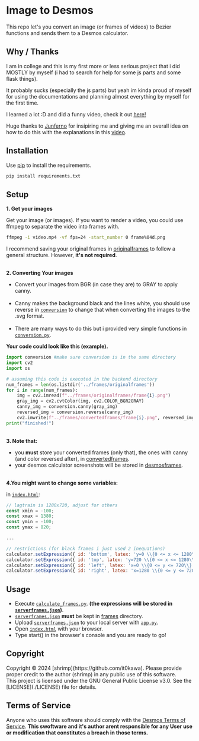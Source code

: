 # Image to Desmos
This repo let's you convert an image (or frames of videos) to Bezier functions and sends them to a Desmos calculator.

## Why / Thanks
<p>I am in college and this is my first more or less serious project that i did MOSTLY by myself (i had to search for help for some js parts and some flask things).</p>
<p>It probably sucks (especially the js parts) but yeah im kinda proud of myself for using the documentations and planning almost everything by myself for the first time.</p>

I learned a lot :D and did a funny video, check it out [here!](https://youtu.be/qX3adQNVPNE)<br>

Huge thanks to [Junferno](https://www.youtube.com/@Junferno) for insipiring me and giving me an overall idea on how to do this with the explanations in this [video](https://www.youtube.com/watch?v=BQvBq3K50u8).
</p>

## Installation
Use [pip](https://pip.pypa.io/en/stable/) to install the requirements.

```bash
pip install requirements.txt
```

## Setup
**1. Get your images**
<p>Get your image (or images). If you want to render a video, you could use ffmpeg to separate the video into frames with.</p>

```bash
ffmpeg -i video.mp4 -vf fps=24 -start_number 0 frame%04d.png
```

I recommend saving your original frames in [originalframes](.\frames\originalframes) to follow a general structure. However, **it's not required**. 

**<br>2. Converting Your images**
- Convert your images from BGR (in case they are) to GRAY to apply canny.<br><br>
- Canny makes the background black and the lines white, you should use reverse in [`conversion`](./backend/conversion.py) to change that when converting the images to the .svg format.<br><br>
- There are many ways to do this but i provided very simple functions in [`conversion.py`](./backend/conversion.py).
</p>

**Your code could look like this (example).**

```python
import conversion #make sure conversion is in the same directory
import cv2
import os

# assuming this code is executed in the backend directory
num_frames = len(os.listdir('../frames/originalframes'))
for i in range(num_frames):
    img = cv2.imread(f"../frames/originalframes/frame{i}.png")
    gray_img = cv2.cvtColor(img, cv2.COLOR_BGR2GRAY)
    canny_img = conversion.canny(gray_img)
    reversed_img = conversion.reverse(canny_img)
    cv2.imwrite(f"../frames/convertedframes/frame{i}.png", reversed_img) 
print("finished!")
```

**<br>3. Note that:**
- you **must** store your converted frames (only that), the ones with canny (and color reversed after), in [convertedframes](.\frames\convertedframes).
- your desmos calculator screenshots will be stored in [desmosframes](.\frames\desmosframes).


**<br>4.You might want to change some variables:**

in [`index.html`](./frontend/index.html):<br>
```JavaScript
// lagtrain is 1280x720, adjust for others
const xmin = -100;
const xmax = 1380;
const ymin = -100;
const ymax = 820;

...

// restrictions (for black frames i just used 2 inequations)
calculator.setExpression({ id: 'bottom', latex: 'y=0 \\{0 <= x <= 1280\\}', color: '#000000' });
calculator.setExpression({ id: 'top', latex: 'y=720 \\{0 <= x <= 1280\\}', color: '#000000' });
calculator.setExpression({ id: 'left', latex: 'x=0 \\{0 <= y <= 720\\}', color: '#000000' });
calculator.setExpression({ id: 'right', latex: 'x=1280 \\{0 <= y <= 720\\}', color: '#000000' });
```
</p>

## Usage
- Execute [`calculate_frames.py`](./backend/calculate_frames.py). **(the expressions will be stored in [`serverframes.json`](.\frames\serverframes.json))**. 
- [`serverframes.json`](.\frames\serverframes.json) **must** be kept in [frames](.\frames) directory.
- Upload [`serverframes.json`](.\frames\serverframes.json) to your local server with [`app.py`](./backend/app.py).
- Open [`index.html`](./frontend/index.html) with your browser.
- Type start() in the browser's console and you are ready to go!

## Copyright
<p>Copyright © 2024 [shrimp](https://github.com/it0kawa). Please provide proper credit to the author (shrimp) in any public use of this software. <br>
This project is licensed under the GNU General Public License v3.0. See the [LICENSE](./LICENSE) file for details.</p>

## Terms of Service
Anyone who uses this software should comply with the [Desmos Terms of Service](https://www.desmos.com/terms). **This swoftware and it's author arent responsible for any User use or modification that constitutes a breach in those terms.**